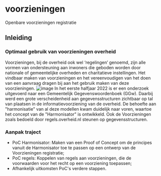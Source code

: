# voorzieningen
Openbare voorzieningen registratie
## Inleiding

### Optimaal gebruik van voorzieningen overheid

Voorzieningen, bij de overheid ook wel ‘regelingen’ genoemd, zijn alle vormen van ondersteuning aan inwoners die geboden worden door nationale of gemeentelijke overheden en charitatieve instellingen. Het vindbaar maken van voorzieningen en het vereenvoudigen van het doen van een aanvraag dragen bij aan het gebruik maken van deze voorzieningen.
![image](https://user-images.githubusercontent.com/25812095/188638312-d234631b-5c16-4079-a442-a15a6af28634.png)
In het eerste halfjaar 2022 is er een onderzoek uitgevoerd naar een Gemeentelijk Gegevenswoordenboek (GGw). Daarbij werd een grote verscheidenheid aan gegevensstructuren zichtbaar op tal van plaatsen in de informatievoorziening van de overheid. De behoefte aan "harmonisatie" van al deze modellen kwam duidelijk naar voren, waartoe het concept van de "Harmonisator" is ontwikkeld. Ook de Voorzieningen zoals bedoeld door regels.overheid.nl steunen op gegevensstructuren. 

### Aanpak traject

- PoC Harmonisator: Maken van een Proof of Concept om de principes vanuit de Harmonisator toe te passen op een ontwerp van de Voorzieningen registratie;
- PoC regels: Koppelen van regels aan voorzieningen, die de voorwaarden voor het recht op een voorziening toepassen;
- Afhankelijk uitkomsten PoC's verdere stappen.  

